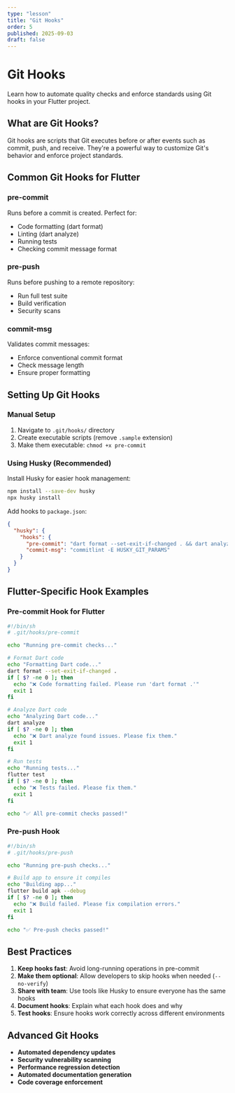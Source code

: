 ```yaml
---
type: "lesson"
title: "Git Hooks"
order: 5
published: 2025-09-03
draft: false
---
```


# Git Hooks

Learn how to automate quality checks and enforce standards using Git hooks in your Flutter project.

## What are Git Hooks?

Git hooks are scripts that Git executes before or after events such as commit, push, and receive. They're a powerful way to customize Git's behavior and enforce project standards.

## Common Git Hooks for Flutter

### pre-commit

Runs before a commit is created. Perfect for:

- Code formatting (dart format)
- Linting (dart analyze)
- Running tests
- Checking commit message format

### pre-push

Runs before pushing to a remote repository:

- Run full test suite
- Build verification
- Security scans

### commit-msg

Validates commit messages:

- Enforce conventional commit format
- Check message length
- Ensure proper formatting

## Setting Up Git Hooks

### Manual Setup

1. Navigate to `.git/hooks/` directory
2. Create executable scripts (remove `.sample` extension)
3. Make them executable: `chmod +x pre-commit`

### Using Husky (Recommended)

Install Husky for easier hook management:

```bash
npm install --save-dev husky
npx husky install
```

Add hooks to `package.json`:

```json
{
  "husky": {
    "hooks": {
      "pre-commit": "dart format --set-exit-if-changed . && dart analyze",
      "commit-msg": "commitlint -E HUSKY_GIT_PARAMS"
    }
  }
}
```

## Flutter-Specific Hook Examples

### Pre-commit Hook for Flutter

```bash
#!/bin/sh
# .git/hooks/pre-commit

echo "Running pre-commit checks..."

# Format Dart code
echo "Formatting Dart code..."
dart format --set-exit-if-changed .
if [ $? -ne 0 ]; then
  echo "❌ Code formatting failed. Please run 'dart format .'"
  exit 1
fi

# Analyze Dart code
echo "Analyzing Dart code..."
dart analyze
if [ $? -ne 0 ]; then
  echo "❌ Dart analyze found issues. Please fix them."
  exit 1
fi

# Run tests
echo "Running tests..."
flutter test
if [ $? -ne 0 ]; then
  echo "❌ Tests failed. Please fix them."
  exit 1
fi

echo "✅ All pre-commit checks passed!"
```

### Pre-push Hook

```bash
#!/bin/sh
# .git/hooks/pre-push

echo "Running pre-push checks..."

# Build app to ensure it compiles
echo "Building app..."
flutter build apk --debug
if [ $? -ne 0 ]; then
  echo "❌ Build failed. Please fix compilation errors."
  exit 1
fi

echo "✅ Pre-push checks passed!"
```

## Best Practices

1. **Keep hooks fast**: Avoid long-running operations in pre-commit
2. **Make them optional**: Allow developers to skip hooks when needed (`--no-verify`)
3. **Share with team**: Use tools like Husky to ensure everyone has the same hooks
4. **Document hooks**: Explain what each hook does and why
5. **Test hooks**: Ensure hooks work correctly across different environments

## Advanced Git Hooks

- **Automated dependency updates**
- **Security vulnerability scanning**
- **Performance regression detection**
- **Automated documentation generation**
- **Code coverage enforcement**
